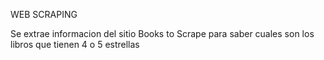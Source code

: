 WEB SCRAPING

Se extrae informacion del sitio Books to Scrape para saber cuales son los libros que tienen 4 o 5 estrellas 
